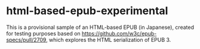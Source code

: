 # html-based-epub-experimental
This is a provisional sample of an HTML-based EPUB (in Japanese), created for testing purposes based on https://github.com/w3c/epub-specs/pull/2709, which explores the HTML serialization of EPUB 3.
